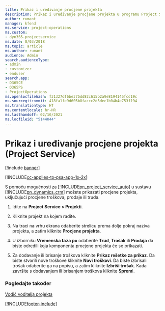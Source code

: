 ```yaml
---
title: Prikaz i uređivanje procjene projekta
description: Prikaz i uređivanje procjene projekta u programu Project Service
author: rumant
manager: kfend
ms.service: project-operations
ms.custom:
- dyn365-projectservice
ms.date: 8/03/2018
ms.topic: article
ms.author: rumant
audience: Admin
search.audienceType:
- admin
- customizer
- enduser
search.app:
- D365CE
- D365PS
- ProjectOperations
ms.openlocfilehash: f31327df6be375dd82c615b2a9e8194145fcd19c
ms.sourcegitcommit: 418fa1fe9d605b8faccc2d5dee1b04b4e753f194
ms.translationtype: HT
ms.contentlocale: hr-HR
ms.lasthandoff: 02/10/2021
ms.locfileid: "5144044"
---
```

# <a name="view-and-edit-project-estimates-project-service"></a>Prikaz i uređivanje procjene projekta (Project Service)

[!include [banner](../includes/psa-now-project-operations.md)]

[!INCLUDE[cc-applies-to-psa-app-1x-2x](../includes/cc-applies-to-psa-app-1x-2x.md)]

S pomoću mogućnosti za [!INCLUDE[pn_project_service_auto](../includes/pn-project-service-auto.md)] u sustavu [!INCLUDE[pn_dynamics_crm](../includes/pn-dynamics-crm.md)] možete prikazati procjene projekta, uključujući procjene troškova, prodaje ili truda.  
  
1.  Idite na **Project Service > Projekti**.  
  
2.  Kliknite projekt na kojem radite.  
  
3.  Na traci na vrhu ekrana odaberite strelicu prema dolje pokraj naziva projekta, a zatim kliknite **Procjene projekta**.  
  
4.  U izborniku **Vremenska faza po** odaberite **Trud**, **Trošak** ili **Prodaja** da biste odredili koja komponenta procjene projekta će se prikazati.  
  
5.  Za dodavanje ili brisanje troškova kliknite **Prikaz rešetke za prikaz**. Da biste stvorili nove troškove kliknite **Novi troškovi**. Da biste izbrisali trošak odaberite ga na popisu, a zatim kliknite **Izbriši trošak**. Kada završite s dodavanjem ili brisanjem troškova kliknite **Spremi**.  
  
### <a name="see-also"></a>Pogledajte također  
 [Vodič voditelja projekta](../psa/project-manager-guide.md)


[!INCLUDE[footer-include](../includes/footer-banner.md)]